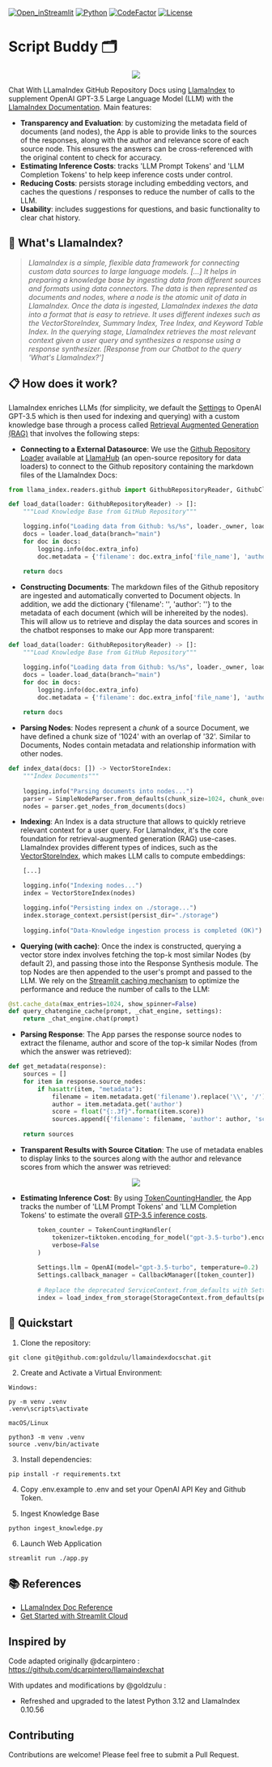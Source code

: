 [![Open_inStreamlit](https://img.shields.io/badge/Open%20In-Streamlit-red?logo=Streamlit)](https://llamaindexdocschat.streamlit.app/)
[![Python](https://img.shields.io/badge/python-%203.12-blue.svg)](https://www.python.org/)
[![CodeFactor](https://www.codefactor.io/repository/github/goldzulu/llamaindexdocschat/badge)](https://www.codefactor.io/repository/github/goldzulu/llamaindexdocschat)
[![License](https://img.shields.io/badge/license-MIT-green.svg)](https://github.com/goldzulu/llamaindexdocschat/blob/main/LICENSE)

# Script Buddy 🗂️

<p align="center">
  <img src="./assets/llamaindexchat.png">
</p>

Chat With LLamaIndex GitHub Repository Docs using [LlamaIndex](https://www.llamaindex.ai/) to supplement OpenAI GPT-3.5 Large Language Model (LLM) with the [LlamaIndex Documentation](https://gpt-index.readthedocs.io/en/latest/index.html). Main features:

- **Transparency and Evaluation**: by customizing the metadata field of documents (and nodes), the App is able to provide links to the sources of the responses, along with the author and relevance score of each source node. This ensures the answers can be cross-referenced with the original content to check for accuracy.
- **Estimating Inference Costs**: tracks 'LLM Prompt Tokens' and 'LLM Completion Tokens' to help keep inference costs under control.
- **Reducing Costs**: persists storage including embedding vectors, and caches the questions / responses to reduce the number of calls to the LLM.
- **Usability**: includes suggestions for questions, and basic functionality to clear chat history.

## 🦙 What's LlamaIndex?

> *LlamaIndex is a simple, flexible data framework for connecting custom data sources to large language models. [...] It helps in preparing a knowledge base by ingesting data from different sources and formats using data connectors. The data is then represented as documents and nodes, where a node is the atomic unit of data in LlamaIndex. Once the data is ingested, LlamaIndex indexes the data into a format that is easy to retrieve. It uses different indexes such as the VectorStoreIndex, Summary Index, Tree Index, and Keyword Table Index. In the querying stage, LlamaIndex retrieves the most relevant context given a user query and synthesizes a response using a response synthesizer. [Response from our Chatbot to the query 'What's LlamaIndex?']*

## 📋 How does it work?

LlamaIndex enriches LLMs (for simplicity, we default the [Settings](https://docs.llamaindex.ai/en/stable/module_guides/supporting_modules/settings/) to OpenAI GPT-3.5 which is then used for indexing and querying) with a custom knowledge base through a process called [Retrieval Augmented Generation (RAG)](https://research.ibm.com/blog/retrieval-augmented-generation-RAG) that involves the following steps:

- **Connecting to a External Datasource**: We use the [Github Repository Loader](https://llamahub.ai/l/readers/llama-index-readers-github) available at [LlamaHub](https://llamahub.ai/) (an open-source repository for data loaders) to connect to the Github repository containing the markdown files of the LlamaIndex Docs:

```python
from llama_index.readers.github import GithubRepositoryReader, GithubClient

def load_data(loader: GithubRepositoryReader) -> []:
    """Load Knowledge Base from GitHub Repository"""

    logging.info("Loading data from Github: %s/%s", loader._owner, loader._repo)
    docs = loader.load_data(branch="main")
    for doc in docs:
        logging.info(doc.extra_info)
        doc.metadata = {'filename': doc.extra_info['file_name'], 'author': "LlamaIndex"}
        
    return docs
```

- **Constructing Documents**: The markdown files of the Github repository are ingested and automatically converted to Document objects. In addition, we add the dictionary {'filename': '', 'author': ''} to the metadata of each document (which will be inhereited by the nodes). This will allow us to retrieve and display the data sources and scores in the chatbot responses to make our App more transparent:

```python
def load_data(loader: GithubRepositoryReader) -> []:
    """Load Knowledge Base from GitHub Repository"""

    logging.info("Loading data from Github: %s/%s", loader._owner, loader._repo)
    docs = loader.load_data(branch="main")
    for doc in docs:
        logging.info(doc.extra_info)
        doc.metadata = {'filename': doc.extra_info['file_name'], 'author': "LlamaIndex"}
        
    return docs
```

- **Parsing Nodes**: Nodes represent a *chunk* of a source Document, we have defined a chunk size of '1024' with an overlap of '32'. Similar to Documents, Nodes contain metadata and relationship information with other nodes.
```python
def index_data(docs: []) -> VectorStoreIndex:
    """Index Documents"""
    
    logging.info("Parsing documents into nodes...")
    parser = SimpleNodeParser.from_defaults(chunk_size=1024, chunk_overlap=32)
    nodes = parser.get_nodes_from_documents(docs)
```

- **Indexing**: An Index is a data structure that allows to quickly retrieve relevant context for a user query. For LlamaIndex, it's the core foundation for retrieval-augmented generation (RAG) use-cases. LlamaIndex provides different types of indices, such as the [VectorStoreIndex](https://docs.llamaindex.ai/en/stable/module_guides/indexing/vector_store_index/), which makes LLM calls to compute embeddings:

```python
    [...]

    logging.info("Indexing nodes...")
    index = VectorStoreIndex(nodes)

    logging.info("Persisting index on ./storage...")
    index.storage_context.persist(persist_dir="./storage")
        
    logging.info("Data-Knowledge ingestion process is completed (OK)")
```

- **Querying (with cache)**: Once the index is constructed, querying a vector store index involves fetching the top-k most similar Nodes (by default 2), and passing those into the Response Synthesis module. The top Nodes are then appended to the user's prompt and passed to the LLM. We rely on the [Streamlit caching mechanism](https://docs.streamlit.io/library/advanced-features/caching) to optimize the performance and reduce the number of calls to the LLM:

```python
@st.cache_data(max_entries=1024, show_spinner=False)
def query_chatengine_cache(prompt, _chat_engine, settings):
    return _chat_engine.chat(prompt)
```

- **Parsing Response**: The App parses the response source nodes to extract the filename, author and score of the top-k similar Nodes (from which the answer was retrieved):

```python
def get_metadata(response):
    sources = []
    for item in response.source_nodes:
        if hasattr(item, "metadata"):
            filename = item.metadata.get('filename').replace('\\', '/')
            author = item.metadata.get('author')
            score = float("{:.3f}".format(item.score))
            sources.append({'filename': filename, 'author': author, 'score': score})
    
    return sources
```

- **Transparent Results with Source Citation**: The use of metadata enables to display links to the sources along with the author and relevance scores from which the answer was retrieved:

<p align="center">
  <img src="./assets/sourcecitation.png">
</p>


- **Estimating Inference Cost**: By using [TokenCountingHandler](https://docs.llamaindex.ai/en/stable/examples/callbacks/TokenCountingHandler.html), the App tracks the number of 'LLM Prompt Tokens' and 'LLM Completion Tokens' to estimate the overall [GTP-3.5 inference costs](https://openai.com/pricing). 

```python
        token_counter = TokenCountingHandler(
            tokenizer=tiktoken.encoding_for_model("gpt-3.5-turbo").encode,
            verbose=False
        )
        
        Settings.llm = OpenAI(model="gpt-3.5-turbo", temperature=0.2)
        Settings.callback_manager = CallbackManager([token_counter])
        
        # Replace the deprecated ServiceContext.from_defaults with Settings
        index = load_index_from_storage(StorageContext.from_defaults(persist_dir="./storage"))
```


## 🚀 Quickstart

1. Clone the repository:
```
git clone git@github.com:goldzulu/llamaindexdocschat.git
```

2. Create and Activate a Virtual Environment:

```
Windows:

py -m venv .venv
.venv\scripts\activate

macOS/Linux

python3 -m venv .venv
source .venv/bin/activate
```

3. Install dependencies:

```
pip install -r requirements.txt
```

4. Copy .env.example to .env and set your OpenAI API Key and Github Token.


5. Ingest Knowledge Base
```
python ingest_knowledge.py
```

6. Launch Web Application

```
streamlit run ./app.py
```

## 📚 References

- [LLamaIndex Doc Reference](https://gpt-index.readthedocs.io/en/latest/index.html)
- [Get Started with Streamlit Cloud](https://docs.streamlit.io/streamlit-community-cloud/get-started)

## Inspired by

Code adapted originally @dcarpintero : https://github.com/dcarpintero/llamaindexchat

With updates and modifications by @goldzulu :
- Refreshed and upgraded to the latest Python 3.12 and LlamaIndex 0.10.56

## Contributing

Contributions are welcome! Please feel free to submit a Pull Request.